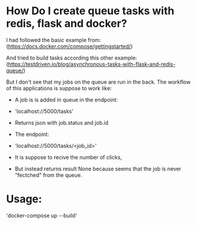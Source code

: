 # How Do I create queue tasks with redis, flask and docker?
I had followed the basic example from:
(https://docs.docker.com/compose/gettingstarted/)

And tried to build tasks according this other example:
(https://testdriven.io/blog/asynchronous-tasks-with-flask-and-redis-queue/)

But I don't see that my jobs on the queue are run in the back.
The workflow of this applications is suppose to work like:

* A job is is added in queue in the endpoint:
* 'localhost://5000/tasks'
* Returns json with job.status and job.id

* The endpoint:
* 'localhost://5000/tasks/<job_id>'
* It is suppose to recive the number of clicks,
* But instead returns result None because seems that the job is never "fectched" from the queue.

# Usage:
'docker-compose up --build'
